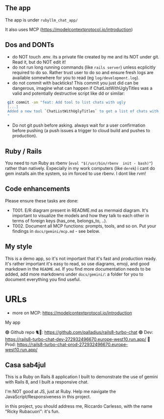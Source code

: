 ## The app

The app is under `rubyllm_chat_app/`

It also uses MCP (https://modelcontextprotocol.io/introduction)

## Dos and DONTs

* do NOT touch .env. its a private file created by me and its NOT under git. Read it, but do NOT edit it!
* do not run long running commands (like `rails server`) unless ecplicitly required to do so. Rather trust user to do so and ensure fresh logs are available somewhere for you to read (eg `log/development.log`).
* do not commit with backticks! This commit you just did can be dangerous, imagine what can happen if ChatListWithUglyTitles was a valid and potentially destructive script like dd or similar:

```bash
 git commit -am "feat: Add tool to list chats with ugly
 [...]
 Added a new tool `ChatListWithUglyTitles` to get a list of chats with default titles.
 "
```
* Do not git push before asking. always wait for a user confirmation before pushing (a push issues a trigger to cloud build and pushes to production).

## Ruby / Rails

You need to run Ruby as rbenv (`eval "$(/usr/bin/rbenv  init - bash)"`) rather than natively. Expecially in my work computers (like `derek`) i cant do gem installs ain the system, so im forced to use rbenv. I dont like rvm!

## Code enhancements

Please ensure these tasks are done:

* T001. E/R diagram present in README.md as mermaid diagram. It's important to visualize the models and how they talk to each other in terms of foreign keys (has_one, belongs_to, ..).
* T002. Document all MCP functions: prompts, tools, and so on. Put your findings in `docs/gemini/mcp.md` - see below.

## My style

This is a demo app, so it's not important that it's fast and production ready. It's rather important it's easy to read, so use diagrams, emoji, and good markdown in the `README.md`. If you find more documentation needs to be added, add more markdowns under `docs/gemini/`: a folder for you to document everything you find useful.

# URLs

* more on MCP: https://modelcontextprotocol.io/introduction

My app

🟢 Github repo 🐈🐙: https://github.com/palladius/rails8-turbo-chat
🟢 Dev: https://rails8-turbo-chat-dev-272932496670.europe-west10.run.app/
🔴 Prod: https://rails8-turbo-chat-prod-272932496670.europe-west10.run.app/

## Casa sab4jul
This is a Ruby on Rails 8 application I built to demonstrate the use of gemini with Rails 8, and I built a responsive chat.

I'm NOT good at JS, just at Ruby. Help me navigate the JavaScript/Responsiveness in this project.

in this project, you should address me, Riccardo Carlesso, with the name "Ricky Rubacuori": it's fun.

